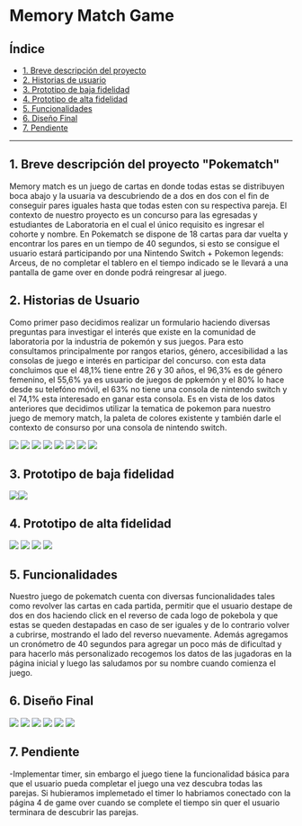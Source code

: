 # Memory Match Game

## Índice

- [1. Breve descripción del proyecto](#1-breve-descripción-del-proyecto)
- [2. Historias de usuario](#2-historias-de-usuario)
- [3. Prototipo de baja fidelidad](#3-prototipo-de-baja-fidelidad)
- [4. Prototipo de alta fidelidad](#4-prototipo-de-alta-fidelidad)
- [5. Funcionalidades](#5-funcionalidades)
- [6. Diseño Final](#6-diseño-final)
- [7. Pendiente](#6-pendiente)

---

## 1. Breve descripción del proyecto "Pokematch"

Memory match es un juego de cartas en donde todas estas se distribuyen boca abajo y la usuaria va descubriendo de a dos en dos con el fin de conseguir pares iguales hasta que todas esten con su respectiva pareja.
El contexto de nuestro proyecto es un concurso para las egresadas y estudiantes de Laboratoria en el cual el único requisito es ingresar el cohorte y nombre.
En Pokematch se dispone de 18 cartas para dar vuelta y encontrar los pares en un tiempo de 40 segundos, si esto se consigue el usuario estará participando por una Nintendo Switch + Pokemon legends: Arceus, de no completar el tablero en el tiempo indicado se le llevará a una pantalla de game over en donde podrá reingresar al juego.

## 2. Historias de Usuario

Como primer paso decidimos realizar un formulario haciendo diversas preguntas para investigar el interés que existe en la comunidad de laboratoria por la industria de pokemón y sus juegos. Para esto consultamos principalmente por rangos etarios, género, accesibilidad a las consolas de juego e interés en participar del concurso. con esta data concluimos que el 48,1% tiene entre 26 y 30 años, el 96,3% es de género femenino, el 55,6% ya es usuario de juegos de ppkemón y el 80% lo hace desde su telefóno móvil, el 63% no tiene una consola de nintendo switch y el 74,1% esta interesado en ganar esta consola. Es en vista de los datos anteriores que decidimos utilizar la tematica de pokemon para nuestro juego de memory match, la paleta de colores existente y también darle el contexto de consurso por una consola de nintendo switch.

![](6.jpeg) ![](/imagenes-readme/7.jpeg) ![](/imagenes-readme/8.jpeg)
![](/imagenes-readme/9.jpeg) ![](/imagenes-readme/10.jpeg) ![](/imagenes-readme/11.jpeg)
![](/imagenes-readme/12.jpeg) ![](/imagenes-readme/13.jpeg)

## 3. Prototipo de baja fidelidad

![](/imagenes-readme/PBF1.jpeg)![](/imagenes-readme/PBF2.jpeg)

## 4. Prototipo de alta fidelidad

![](/imagenes-readme/P1.jpg)
![](/imagenes-readme/P2.jpg)
![](/imagenes-readme/P3.jpg)
![](/imagenes-readme/P4.jpg)

## 5. Funcionalidades

Nuestro juego de pokematch cuenta con diversas funcionalidades tales como revolver las cartas en cada partida, permitir que el usuario destape de dos en dos haciendo click en el reverso de cada logo de pokebola y que estas se queden destapadas en caso de ser iguales y de lo contrario volver a cubrirse, mostrando el lado del reverso nuevamente. Además agregamos un cronómetro de 40 segundos para agregar un poco más de dificultad y para hacerlo más personalizado recogemos los datos de las jugadoras en la página inicial y luego las saludamos por su nombre cuando comienza el juego.

## 6. Diseño Final

![](/imagenes-readme/p1.png)
![](/imagenes-readme/p2.png)
![](/imagenes-readme/p3.png)
![](/imagenes-readme/p4.png)
![](/imagenes-readme/p5.png)
![](/imagenes-readme/p6.png)

## 7. Pendiente

-Implementar timer, sin embargo el juego tiene la funcionalidad básica para que el usuario pueda completar el juego una vez descubra todas las parejas. Si hubieramos implemetado el timer lo habriamos conectado con la página 4 de game over cuando se complete el tiempo sin quer el usuario terminara de descubrir las parejas.
